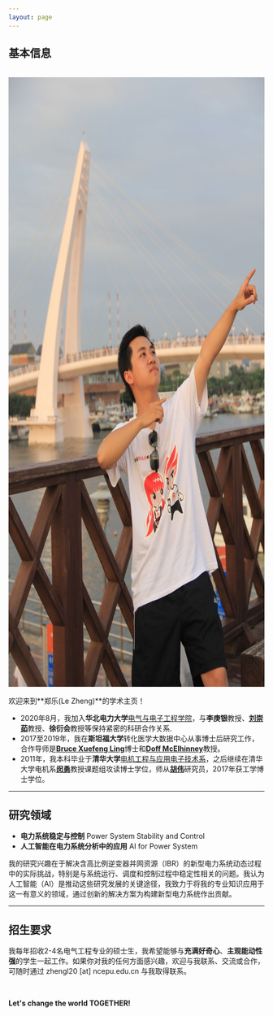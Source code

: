 ```yaml
---
layout: page
---
```


## 基本信息
<br>

<img src="/images/lzheng.jpg" class="floatpic" width="900" height="1200">


欢迎来到**郑乐(Le Zheng)**的学术主页！
- 2020年8月，我加入**华北电力大学**[电气与电子工程学院](https://electric.ncepu.edu.cn/)，与**李庚银**教授、[**刘崇茹**](https://www.liucrgroup.com/)教授、**徐衍会**教授等保持紧密的科研合作关系. 
- 2017至2019年，我在**斯坦福大学**转化医学大数据中心从事博士后研究工作，合作导师是[**Bruce Xuefeng Ling**](https://biox.stanford.edu/people/bruce-ling)博士和[**Doff McElhinney**](https://med.stanford.edu/profiles/doff-mcelhinney)教授。 
- 2011年，我本科毕业于**清华大学**[电机工程与应用电子技术系](https://www.eea.tsinghua.edu.cn/)，之后继续在清华大学电机系[**闵勇**](https://www.eea.tsinghua.edu.cn/faculties/ymin.htm)教授课题组攻读博士学位，师从[**胡伟**](https://www.eea.tsinghua.edu.cn/faculties/whu.htm)研究员，2017年获工学博士学位。 

---

## 研究领域

- **电力系统稳定与控制** Power System Stability and Control 
- **人工智能在电力系统分析中的应用** AI for Power System 


我的研究兴趣在于解决含高比例逆变器并网资源（IBR）的新型电力系统动态过程中的实际挑战，特别是与系统运行、调度和控制过程中稳定性相关的问题。我认为人工智能（AI）是推动这些研究发展的关键途径，我致力于将我的专业知识应用于这一有意义的领域，通过创新的解决方案为构建新型电力系统作出贡献。


---

## 招生要求

我每年招收2-4名电气工程专业的硕士生，我希望能够与**充满好奇心**、**主观能动性强**的学生一起工作。如果你对我的任何方面感兴趣，欢迎与我联系、交流或合作，可随时通过 zhengl20 [at] ncepu.edu.cn 与我取得联系。

<br>

**Let's change the world TOGETHER!**

